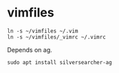 # vimfiles

    ln -s ~/vimfiles ~/.vim
    ln -s ~/vimfiles/_vimrc ~/.vimrc

Depends on ag.

    sudo apt install silversearcher-ag
